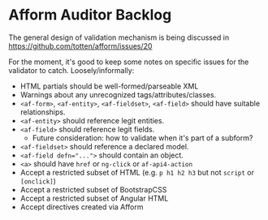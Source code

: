 # Afform Auditor Backlog

The general design of validation mechanism is being discussed in https://github.com/totten/afform/issues/20

For the moment, it's good to keep some notes on specific issues for the
validator to catch. Loosely/informally:

* HTML partials should be well-formed/parseable XML
* Warnings about any unrecognized tags/attributes/classes.
* `<af-form>`, `<af-entity>`, `<af-fieldset>`, `<af-field>` should have suitable relationships.
* `<af-entity>` should reference legit entities.
* `<af-field>` should reference legit fields.
    * Future consideration: how to validate when it's part of a subform?
* `<af-fieldset>` should reference a declared model.
* `<af-field defn="...">` should contain an object.
* `<a>` should have `href` or `ng-click` or `af-api4-action`
* Accept a restricted subset of HTML (e.g. `p h1 h2 h3` but not `script` or `[onclick]`)
* Accept a restricted subset of BootstrapCSS
* Accept a restricted subset of Angular HTML
* Accept directives created via Afform
